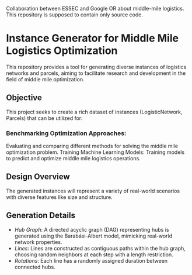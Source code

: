 Collaboration between ESSEC and Google OR about middle-mile logistics. This repository is supposed to contain only source code.

# Instance Generator for Middle Mile Logistics Optimization
This repository provides a tool for generating diverse instances of logistics networks and parcels, aiming to facilitate research and development in the field of middle mile optimization.

## Objective
This project seeks to create a rich dataset of instances (LogisticNetwork, Parcels) that can be utilized for:

### Benchmarking Optimization Approaches: 
Evaluating and comparing different methods for solving the middle mile optimization problem.
Training Machine Learning Models: 
Training models to predict and optimize middle mile logistics operations.

## Design Overview
The generated instances will represent a variety of real-world scenarios with diverse features like size and structure.

## Generation Details
- *Hub Graph*: A directed acyclic graph (DAG) representing hubs is generated using the Barabási-Albert model, mimicking real-world network properties.
- *Lines*: Lines are constructed as contiguous paths within the hub graph, choosing random neighbors at each step with a length restriction.
- *Rotations*: Each line has a randomly assigned duration between connected hubs.
